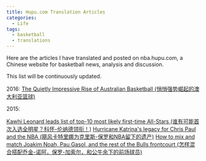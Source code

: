 ```yaml
---
title: Hupu.com Translation Articles
categories:
  - Life
tags:
  - basketball
  - translations
---
```


Here are the articles I have translated and posted on nba.hupu.com, a Chinese website for basketball news, analysis and discussion.

This list will be continuously updated.

2016:
[The Quietly Impressive Rise of Australian Basketball (悄悄强势崛起的澳大利亚篮球)](http://bbs.hupu.com/17050763.html)

2015:

[Kawhi Leonard leads list of top-10 most likely first-time All-Stars (谁有可能首次入选全明星？科怀-伦纳德领衔！)](http://bbs.hupu.com/13571659.html)
[Hurricane Katrina's legacy for Chris Paul and the NBA (飓风卡特里娜为克里斯-保罗和NBA留下的遗产)](http://bbs.hupu.com/13574056.html)
[How to mix and match Joakim Noah, Pau Gasol, and the rest of the Bulls frontcourt (怎样混合搭配乔金-诺阿，保罗-加索尔，和公牛余下的前场球员)](http://bbs.hupu.com/13538559.html)



